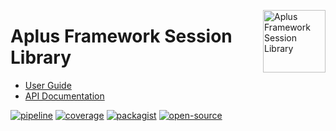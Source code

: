<a href="https://gitlab.com/aplus-framework/libraries/session"><img src="https://gitlab.com/aplus-framework/libraries/session/-/raw/master/guide/image.png" alt="Aplus Framework Session Library" align="right" width="100"></a>

# Aplus Framework Session Library

- [User Guide](https://docs.aplus-framework.com/guides/libraries/session/index.html)
- [API Documentation](https://docs.aplus-framework.com/packages/session.html)

[![pipeline](https://gitlab.com/aplus-framework/libraries/session/badges/master/pipeline.svg)](https://gitlab.com/aplus-framework/libraries/session/-/pipelines?scope=branches)
[![coverage](https://gitlab.com/aplus-framework/libraries/session/badges/master/coverage.svg?job=test:php)](https://aplus-framework.gitlab.io/libraries/session/coverage/)
[![packagist](https://img.shields.io/packagist/v/aplus/session)](https://packagist.org/packages/aplus/session)
[![open-source](https://img.shields.io/badge/open--source-sponsor-magenta)](https://aplus-framework.com/sponsor)

